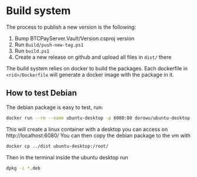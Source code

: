 # Build system

The process to publish a new version is the following:
1. Bump BTCPayServer.Vault/Version.csproj version
2. Run `Build/push-new-tag.ps1`
3. Run `build.ps1`
4. Create a new release on github and upload all files in `dist/` there

The build system relies on docker to build the packages. 
Each dockerfile in `<rid>/Dockerfile` will generate a docker image with the package in it.

## How to test Debian

The debian package is easy to test, run:

```bash
docker run --rm --name ubuntu-desktop -p 6080:80 dorowu/ubuntu-desktop-lxde-vnc
```

This will create a linux container with a desktop you can access on http://localhost:6080/
You can then copy the debian package to the vm with

```bash
docker cp ../dist ubuntu-desktop:/root/
```

Then in the terminal inside the ubuntu desktop run

```bash
dpkg -i *.deb
```
